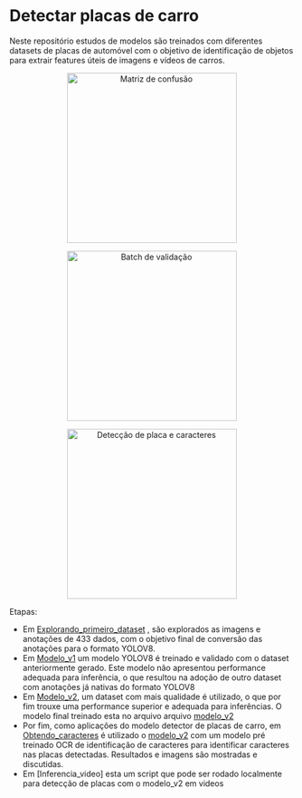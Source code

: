 # Detectar placas de carro
Neste repositório estudos de modelos são treinados com diferentes datasets de placas de automóvel com o objetivo de identificação de objetos para extrair features úteis de imagens e vídeos de carros.
<p align="center">
  <img src="https://github.com/user-attachments/assets/1ca35e48-9070-4999-b72d-92b0885db0dc" alt="Matriz de confusão" width="300">
</p>

<p align="center">
  <img src="https://github.com/user-attachments/assets/65e491b4-1c62-4f7a-8578-dea100867c8" alt="Batch de validação" width="300">
</p>

<p align="center">
  <img src="https://github.com/user-attachments/assets/ef547461-21e6-4fbe-8e21-66b373a2ebf8" alt="Detecção de placa e caracteres" width="300">
</p>

Etapas: 
* Em [Explorando_primeiro_dataset](https://github.com/MathLou/Detectar-placas-de-carro/blob/main/Explorando_primeiro_dataset.ipynb)
, são explorados as imagens e anotações de 433 dados, com o objetivo final de conversão das anotações para o formato YOLOV8.
* Em [Modelo_v1](https://github.com/MathLou/Detectar-placas-de-carro/blob/main/Modelo_v1.ipynb) um modelo YOLOV8 é treinado e validado com o dataset anteriormente gerado. Este modelo não apresentou performance adequada para inferência, o que resultou na adoção de outro dataset com anotações já nativas do formato YOLOV8
* Em [Modelo_v2](https://github.com/MathLou/Detectar-placas-de-carro/blob/main/Modelo_v2.ipynb), um dataset com mais qualidade é utilizado, o que por fim trouxe uma performance superior e adequada para inferências. O modelo final treinado esta no arquivo arquivo [modelo_v2](https://github.com/MathLou/Detectar-placas-de-carro/blob/main/modelo_v2.pt)
* Por fim, como aplicações do modelo detector de placas de carro, em [Obtendo_caracteres](https://github.com/MathLou/Detectar-placas-de-carro/blob/main/Obtendo_caracteres.ipynb) é utilizado o [modelo_v2](https://github.com/MathLou/Detectar-placas-de-carro/blob/main/modelo_v2.pt) com um modelo pré treinado OCR de identificação de caracteres para identificar caracteres nas placas detectadas. Resultados e imagens são mostradas e discutidas.
* Em [Inferencia_video] esta um script que pode ser rodado localmente para detecção de placas com o modelo_v2 em videos
